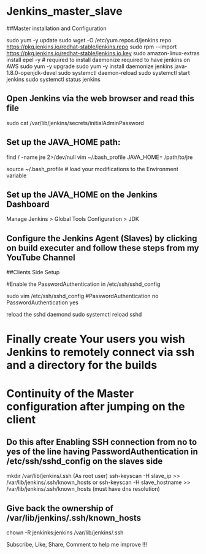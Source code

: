 # Jenkins_master_slave
##Master installation and Configuration

sudo yum -y update
sudo wget -O /etc/yum.repos.d/jenkins.repo \
    https://pkg.jenkins.io/redhat-stable/jenkins.repo
sudo rpm --import https://pkg.jenkins.io/redhat-stable/jenkins.io.key
sudo amazon-linux-extras install epel -y # required to install daemonize required to have jenkins on AWS
sudo yum -y upgrade
sudo yum -y install daemonize jenkins java-1.8.0-openjdk-devel
sudo systemctl daemon-reload
sudo systemctl start jenkins
sudo systemctl status jenkins

## Open Jenkins via the web browser and read this file
sudo cat /var/lib/jenkins/secrets/initialAdminPassword

## Set up the JAVA_HOME path:
find / -name jre 2>/dev/null
vim ~/.bash_profile
JAVA_HOME= /path/to/jre

source ~/.bash_profile # load your modifications to the Environment variable

## Set up the JAVA_HOME on the Jenkins Dashboard 
Manage Jenkins > Global Tools Configuration > JDK

## Configure the Jenkins Agent (Slaves) by clicking on build executer and follow these steps from my YouTube Channel


##Clients Side Setup 

#Enable the PasswordAuthentication in /etc/ssh/sshd_config

sudo vim /etc/ssh/sshd_config
#PasswordAuthentication no 
PasswordAuthentication yes

reload the sshd daemond
sudo systemctl reload sshd

# Finally create Your users you wish Jenkins to remotely connect via ssh and a directory for the builds

# Continuity of the Master configuration after jumping on the client

## Do this after Enabling SSH connection from no to yes of the line having PasswordAuthentication in /etc/ssh/sshd_config on the slaves side
mkdir /var/lib/jenkins/.ssh (As root user)
ssh-keyscan -H slave_ip >> /var/lib/jenkins/.ssh/known_hosts
or
ssh-keyscan -H slave_hostname >> /var/lib/jenkins/.ssh/known_hosts (must have dns resolution)

## Give back the ownership of /var/lib/jenkins/.ssh/known_hosts 
chown -R jenkinks:jenkins /var/lib/jenkins/.ssh

Subscribe, Like, Share, Comment to help me improve !!!
